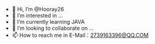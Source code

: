 - 👋 Hi, I’m @Hooray26
- 👀 I’m interested in ...
- 🌱 I’m currently learning JAVA
- 💞️ I’m looking to collaborate on ...
- 📫 How to reach me in E-Mail：2739163396@QQ.COM

<!---
Hooray26/Hooray26 is a ✨ special ✨ repository because its `README.md` (this file) appears on your GitHub profile.
You can click the Preview link to take a look at your changes.
--->

